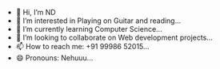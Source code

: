 - 👋 Hi, I’m ND
- 👀 I’m interested in Playing on Guitar and reading...
- 🌱 I’m currently learning Computer Science...
- 💞️ I’m looking to collaborate on Web development projects...
- 📫 How to reach me: +91 99986 52015...
- 😄 Pronouns: Nehuuu...

<!---
ND1646/ND1646 is a ✨ special ✨ repository because its `README.md` (this file) appears on your GitHub profile.
You can click the Preview link to take a look at your changes.
--->
